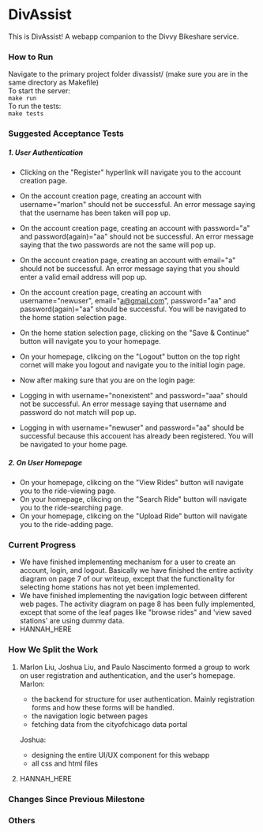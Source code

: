 # DivAssist
This is DivAssist!  A webapp companion to the Divvy Bikeshare service.  
  
### How to Run
Navigate to the primary project folder divassist/ (make sure you are in the same directory as Makefile)  
To start the server:  
`make run`  
To run the tests:  
`make tests`


### Suggested Acceptance Tests  
##### 1. User Authentication
* Clicking on the "Register" hyperlink will navigate you to the account creation page.
* On the account creation page, creating an account with username="marlon" should not be successful. An error message saying that the username has been taken will pop up.
* On the account creation page, creating an account with password="a" and password(again)="aa" should not be successful. An error message saying that the two passwords are not the same will pop up.  
* On the account creation page, creating an account with email="a" should not be successful. An error message saying that you should enter a valid email address will pop up.  
* On the account creation page, creating an account with username="newuser", email="a@gmail.com",  password="aa" and password(again)="aa" should be successful. You will be navigated to the home station selection page.  
* On the home station selection page, clicking on the "Save & Continue" button will navigate you to your homepage.  
* On your homepage, clikcing on the "Logout" button on the top right cornet will make you logout and navigate you to the initial login page.  

* Now after making sure that you are on the login page: 
* Logging in with username="nonexistent" and password="aaa" should not be successful. An error message saying that username and password do not match will pop up.
* Logging in with username="newuser" and password="aa" should be successful because this accouent has already been registered. You will be navigated to your home page.

##### 2. On User Homepage
* On your homepage, clikcing on the "View Rides" button will navigate you to the ride-viewing page.
* On your homepage, clikcing on the "Search Ride" button will navigate you to the ride-searching page.
* On your homepage, clikcing on the "Upload Ride" button will navigate you to the ride-adding page.

### Current Progress  
* We have finished implementing mechanism for a user to create an account, login, and logout. Basically we have finished the entire activity diagram on page 7 of our writeup, except that the functionality for selecting home stations has not yet been implemented.
* We have finished implementing the navigation logic between different web pages. The activity diagram on page 8 has been fully implemented, except that some of the leaf pages like "browse rides" and 'view saved stations' are using dummy data.
* HANNAH_HERE

### How We Split the Work  
1. Marlon Liu, Joshua Liu, and Paulo Nascimento formed a group to work on user registration and authentication, and the user's homepage.   
   Marlon: 
   - the backend for structure for user authentication. Mainly registration forms and how these forms will be handled.  
   - the navigation logic between pages
   - fetching data from the cityofchicago data portal  

   Joshua:
   - designing the entire UI/UX component for this webapp
   - all css and html files

2. HANNAH_HERE

### Changes Since Previous Milestone  


### Others  
